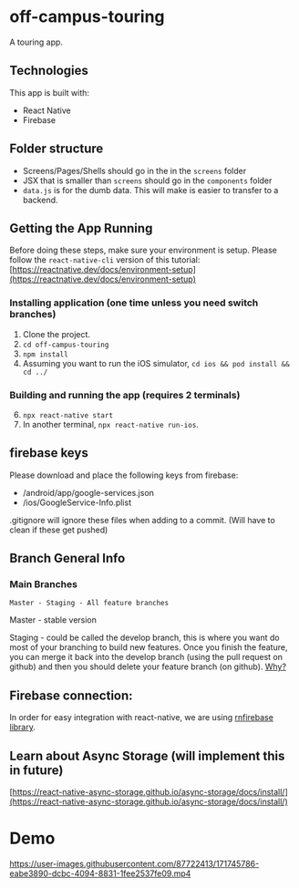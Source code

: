 # off-campus-touring
A touring app.

## Technologies
This app is built with:
 - React Native
 - Firebase

## Folder structure
 - Screens/Pages/Shells should go in the in the `screens` folder
 - JSX that is smaller than `screens` should go in the `components` folder
 - `data.js` is for the dumb data. This will make is easier to transfer to a backend.


## Getting the App Running
Before doing these steps, make sure your environment is setup. Please follow the `react-native-cli` version of this tutorial: [https://reactnative.dev/docs/environment-setup](https://reactnative.dev/docs/environment-setup)

### Installing application (one time unless you need switch branches)
 1. Clone the project.
 2. `cd off-campus-touring`
 3. `npm install`
 4. Assuming you want to run the iOS simulator, `cd ios && pod install && cd ../`

### Building and running the app (requires 2 terminals)
 6. `npx react-native start`
 7. In another terminal, `npx react-native run-ios`. 

## firebase keys
Please download and place the following keys from firebase:
 - /android/app/google-services.json
 - /ios/GoogleService-Info.plist

.gitignore will ignore these files when adding to a commit. (Will have to clean if these get pushed)


## Branch General Info
### Main Branches
```
Master - Staging - All feature branches
```
Master - stable version

Staging - could be called the develop branch, this is where you want do most of your branching to build new features. Once you finish the feature, you can merge it back into the develop branch (using the pull request on github) and then you should delete your feature branch (on github). [Why?](https://docs.github.com/en/repositories/configuring-branches-and-merges-in-your-repository/managing-branches-in-your-repository/deleting-and-restoring-branches-in-a-pull-request)

## Firebase connection:
In order for easy integration with react-native, we are using [rnfirebase library](https://rnfirebase.io/firestore/usage). 

## Learn about Async Storage (will implement this in future)
[https://react-native-async-storage.github.io/async-storage/docs/install/](https://react-native-async-storage.github.io/async-storage/docs/install/)

# Demo

https://user-images.githubusercontent.com/87722413/171745786-eabe3890-dcbc-4094-8831-1fee2537fe09.mp4
